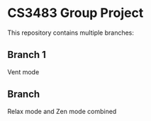 # CS3483 Group Project

This repository contains multiple branches:

## Branch 1
Vent mode


## Branch
Relax mode and Zen mode combined
